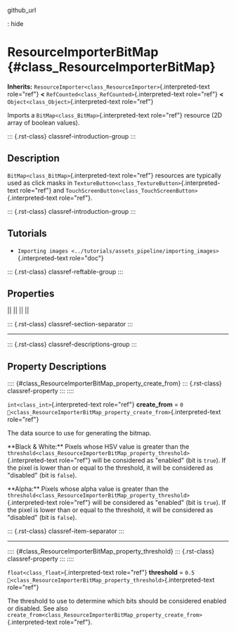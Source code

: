 github_url

:   hide

# ResourceImporterBitMap {#class_ResourceImporterBitMap}

**Inherits:**
`ResourceImporter<class_ResourceImporter>`{.interpreted-text role="ref"}
**\<** `RefCounted<class_RefCounted>`{.interpreted-text role="ref"}
**\<** `Object<class_Object>`{.interpreted-text role="ref"}

Imports a `BitMap<class_BitMap>`{.interpreted-text role="ref"} resource
(2D array of boolean values).

::: {.rst-class}
classref-introduction-group
:::

## Description

`BitMap<class_BitMap>`{.interpreted-text role="ref"} resources are
typically used as click masks in
`TextureButton<class_TextureButton>`{.interpreted-text role="ref"} and
`TouchScreenButton<class_TouchScreenButton>`{.interpreted-text
role="ref"}.

::: {.rst-class}
classref-introduction-group
:::

## Tutorials

- `Importing images <../tutorials/assets_pipeline/importing_images>`{.interpreted-text
  role="doc"}

::: {.rst-class}
classref-reftable-group
:::

## Properties

||
||
||
||

::: {.rst-class}
classref-section-separator
:::

------------------------------------------------------------------------

::: {.rst-class}
classref-descriptions-group
:::

## Property Descriptions

:::: {#class_ResourceImporterBitMap_property_create_from}
::: {.rst-class}
classref-property
:::
::::

`int<class_int>`{.interpreted-text role="ref"} **create_from** = `0`
`🔗<class_ResourceImporterBitMap_property_create_from>`{.interpreted-text
role="ref"}

The data source to use for generating the bitmap.

\*\*Black & White:\*\* Pixels whose HSV value is greater than the
`threshold<class_ResourceImporterBitMap_property_threshold>`{.interpreted-text
role="ref"} will be considered as \"enabled\" (bit is `true`). If the
pixel is lower than or equal to the threshold, it will be considered as
\"disabled\" (bit is `false`).

\*\*Alpha:\*\* Pixels whose alpha value is greater than the
`threshold<class_ResourceImporterBitMap_property_threshold>`{.interpreted-text
role="ref"} will be considered as \"enabled\" (bit is `true`). If the
pixel is lower than or equal to the threshold, it will be considered as
\"disabled\" (bit is `false`).

::: {.rst-class}
classref-item-separator
:::

------------------------------------------------------------------------

:::: {#class_ResourceImporterBitMap_property_threshold}
::: {.rst-class}
classref-property
:::
::::

`float<class_float>`{.interpreted-text role="ref"} **threshold** = `0.5`
`🔗<class_ResourceImporterBitMap_property_threshold>`{.interpreted-text
role="ref"}

The threshold to use to determine which bits should be considered
enabled or disabled. See also
`create_from<class_ResourceImporterBitMap_property_create_from>`{.interpreted-text
role="ref"}.
